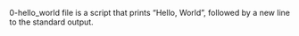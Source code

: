 0-hello_world file is a script that prints “Hello, World”, followed by a new line to the standard output.
